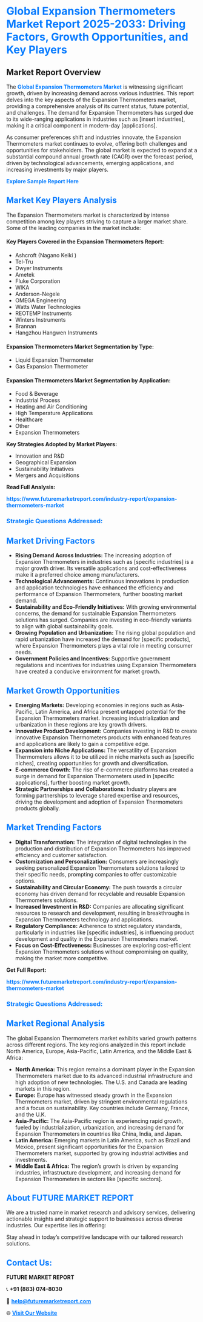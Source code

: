 <h1 style="color: #007BFF;">Global Expansion Thermometers Market Report 2025-2033: Driving Factors, Growth Opportunities, and Key Players</h1>

<section id="overview">
<h2>Market Report Overview</h2>
<p>The <a href="https://www.futuremarketreport.com/industry-report/expansion-thermometers-market" style="color: #007BFF; text-decoration: none;"><strong>Global Expansion Thermometers Market</strong></a> is witnessing significant growth, driven by increasing demand across various industries. This report delves into the key aspects of the Expansion Thermometers market, providing a comprehensive analysis of its current status, future potential, and challenges. The demand for Expansion Thermometers has surged due to its wide-ranging applications in industries such as [insert industries], making it a critical component in modern-day [applications].</p>
<p>As consumer preferences shift and industries innovate, the Expansion Thermometers market continues to evolve, offering both challenges and opportunities for stakeholders. The global market is expected to expand at a substantial compound annual growth rate (CAGR) over the forecast period, driven by technological advancements, emerging applications, and increasing investments by major players.</p>
</section>

<section id="overview">
<p><a href="https://www.futuremarketreport.com/request-sample/reportId=112548" style="color: #007BFF; text-decoration: none;"><strong>Explore Sample Report Here</strong></a></p>
</section>

<section id="key-players">
<h2 style="color: #007BFF;">Market Key Players Analysis</h2>
<p>The Expansion Thermometers market is characterized by intense competition among key players striving to capture a larger market share. Some of the leading companies in the market include:</p>
<h4>Key Players Covered in the Expansion Thermometers Report:</h4>
<ul><li>Ashcroft (Nagano Keiki )</li><li>Tel-Tru</li><li>Dwyer Instruments</li><li>Ametek</li><li>Fluke Corporation</li><li>WIKA</li><li>Anderson-Negele</li><li>OMEGA Engineering</li><li>Watts Water Technologies</li><li>REOTEMP Instruments</li><li>Winters Instruments</li><li>Brannan</li><li>Hangzhou Hangwen Instruments</li></ul>
<h4>Expansion Thermometers Market Segmentation by Type:</h4>
<ul><li>Liquid Expansion Thermometer</li><li>Gas Expansion Thermometer</li></ul>

<h4>Expansion Thermometers Market Segmentation by Application:</h4>
<ul><li>Food &amp; Beverage</li><li>Industrial Process</li><li>Heating and Air Conditioning</li><li>High Temperature Applications</li><li>Healthcare</li><li>Other</li><li>Expansion Thermometers</li></ul>
<p><strong>Key Strategies Adopted by Market Players:</strong></p>
<ul>
<li>Innovation and R&D</li>
<li>Geographical Expansion</li>
<li>Sustainability Initiatives</li>
<li>Mergers and Acquisitions</li>
</ul>
</section>

<section>
<p><strong>Read Full Analysis: </strong></p><a href="https://www.futuremarketreport.com/industry-report/expansion-thermometers-market" style="color: #007BFF; text-decoration: none;"><strong>https://www.futuremarketreport.com/industry-report/expansion-thermometers-market</strong></a>
<h3 style="color: #007BFF;">Strategic Questions Addressed:</h3>
</section>

<section id="driving-factors">
<h2 style="color: #007BFF;">Market Driving Factors</h2>
<ul>
<li><strong>Rising Demand Across Industries:</strong> The increasing adoption of Expansion Thermometers in industries such as [specific industries] is a major growth driver. Its versatile applications and cost-effectiveness make it a preferred choice among manufacturers.</li>
<li><strong>Technological Advancements:</strong> Continuous innovations in production and application technologies have enhanced the efficiency and performance of Expansion Thermometers, further boosting market demand.</li>
<li><strong>Sustainability and Eco-Friendly Initiatives:</strong> With growing environmental concerns, the demand for sustainable Expansion Thermometers solutions has surged. Companies are investing in eco-friendly variants to align with global sustainability goals.</li>
<li><strong>Growing Population and Urbanization:</strong> The rising global population and rapid urbanization have increased the demand for [specific products], where Expansion Thermometers plays a vital role in meeting consumer needs.</li>
<li><strong>Government Policies and Incentives:</strong> Supportive government regulations and incentives for industries using Expansion Thermometers have created a conducive environment for market growth.</li>
</ul>
</section>

<section id="growth-opportunities">
<h2 style="color: #007BFF;">Market Growth Opportunities</h2>
<ul>
<li><strong>Emerging Markets:</strong> Developing economies in regions such as Asia-Pacific, Latin America, and Africa present untapped potential for the Expansion Thermometers market. Increasing industrialization and urbanization in these regions are key growth drivers.</li>
<li><strong>Innovative Product Development:</strong> Companies investing in R&D to create innovative Expansion Thermometers products with enhanced features and applications are likely to gain a competitive edge.</li>
<li><strong>Expansion into Niche Applications:</strong> The versatility of Expansion Thermometers allows it to be utilized in niche markets such as [specific niches], creating opportunities for growth and diversification.</li>
<li><strong>E-commerce Growth:</strong> The rise of e-commerce platforms has created a surge in demand for Expansion Thermometers used in [specific applications], further boosting market growth.</li>
<li><strong>Strategic Partnerships and Collaborations:</strong> Industry players are forming partnerships to leverage shared expertise and resources, driving the development and adoption of Expansion Thermometers products globally.</li>
</ul>
</section>

<section id="trending-factors">
<h2 style="color: #007BFF;">Market Trending Factors</h2>
<ul>
<li><strong>Digital Transformation:</strong> The integration of digital technologies in the production and distribution of Expansion Thermometers has improved efficiency and customer satisfaction.</li>
<li><strong>Customization and Personalization:</strong> Consumers are increasingly seeking personalized Expansion Thermometers solutions tailored to their specific needs, prompting companies to offer customizable options.</li>
<li><strong>Sustainability and Circular Economy:</strong> The push towards a circular economy has driven demand for recyclable and reusable Expansion Thermometers solutions.</li>
<li><strong>Increased Investment in R&D:</strong> Companies are allocating significant resources to research and development, resulting in breakthroughs in Expansion Thermometers technology and applications.</li>
<li><strong>Regulatory Compliance:</strong> Adherence to strict regulatory standards, particularly in industries like [specific industries], is influencing product development and quality in the Expansion Thermometers market.</li>
<li><strong>Focus on Cost-Effectiveness:</strong> Businesses are exploring cost-efficient Expansion Thermometers solutions without compromising on quality, making the market more competitive.</li>
</ul>
</section>

<section>
<p><strong>Get Full Report: </strong></p><a href="https://www.futuremarketreport.com/industry-report/expansion-thermometers-market" style="color: #007BFF; text-decoration: none;"><strong>https://www.futuremarketreport.com/industry-report/expansion-thermometers-market</strong></a>
<h3 style="color: #007BFF;">Strategic Questions Addressed:</h3>
</section>


<section id="regional-analysis">
<h2 style="color: #007BFF;">Market Regional Analysis</h2>
<p>The global Expansion Thermometers market exhibits varied growth patterns across different regions. The key regions analyzed in this report include North America, Europe, Asia-Pacific, Latin America, and the Middle East & Africa:</p>
<ul>
<li><strong>North America:</strong> This region remains a dominant player in the Expansion Thermometers market due to its advanced industrial infrastructure and high adoption of new technologies. The U.S. and Canada are leading markets in this region.</li>
<li><strong>Europe:</strong> Europe has witnessed steady growth in the Expansion Thermometers market, driven by stringent environmental regulations and a focus on sustainability. Key countries include Germany, France, and the U.K.</li>
<li><strong>Asia-Pacific:</strong> The Asia-Pacific region is experiencing rapid growth, fueled by industrialization, urbanization, and increasing demand for Expansion Thermometers in countries like China, India, and Japan.</li>
<li><strong>Latin America:</strong> Emerging markets in Latin America, such as Brazil and Mexico, present significant opportunities for the Expansion Thermometers market, supported by growing industrial activities and investments.</li>
<li><strong>Middle East & Africa:</strong> The region’s growth is driven by expanding industries, infrastructure development, and increasing demand for Expansion Thermometers in sectors like [specific sectors].</li>
</ul>
</section>

<footer>
<h2 style="color: #007BFF;">About FUTURE MARKET REPORT</h2>
<p>We are a trusted name in market research and advisory services, delivering actionable insights and strategic support to businesses across diverse industries. Our expertise lies in offering:</p>

<p>Stay ahead in today’s competitive landscape with our tailored research solutions.</p>

<h2 style="color: #007BFF;">Contact Us:</h2>
<p><strong>FUTURE MARKET REPORT</strong></p>
<p>📞 <strong>+91 (883) 074-8030</strong></p>
<p>📧 <strong><a href="mailto:help@futuremarketreport.com" style="color: #007BFF;">help@futuremarketreport.com</a></strong></p>
<p>🌐 <strong><a href="https://www.futuremarketreport.com/" style="color: #007BFF;">Visit Our Website</a></strong></p>
</footer>